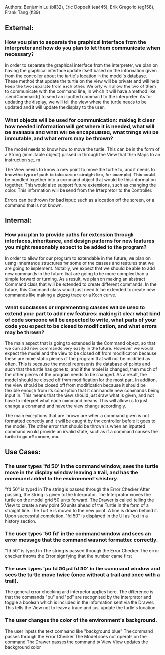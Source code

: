 Authors: Benjamin Lu (bll32), Eric Doppelt (ead45), Erik Gregorio (eg158), Frank Tang (ft39)


## External:
### How you plan to separate the graphical interface from the interpreter and how do you plan to let them communicate when necessary?

In order to separate the graphical interface from the interpreter, we plan on having the graphical interface update itself based on the information given from the controller about the turtle's location in the model's database. These method that update the turtle on the view will be private and will help keep the two separate from each other. We only will allow the two of them to communicate with the command line, in which it will have a method like .sendCommand() to send an inputted command to the interpreter. As for updating the display, we will tell the view where the turtle needs to be updated and it will update the display to the user. 

### What objects will be used for communication: making it clear how needed information will get where it is needed, what will be available and what will be encapsulated, what things will be immutable, and what errors may be thrown?

The model needs to know how to move the turtle. This can be in the form of a String (immutable object) passed in through the View that then Maps to an instruction set.
m

The View needs to know a new point to move the turtle to, and it needs to knowthe type of path to take (arc or straight line, for example). This could be bundled together into a command object that would tie this information together. This would also support future extensions, such as changing the color. This information will be send from the Interpretor to the Controller.

Errors can be thrown for bad input: such as a location off the screen, or a command that is not known.



## Internal:
### How you plan to provide paths for extension through interfaces, inheritance, and design patterns for new features you might reasonably expect to be added to the program?

In order to allow for our program to extendable in the future, we plan on using inheritance structures for some of the classes and features that we are going to implement. Notably, we expect that we should be able to add new commands in the future that are going to be more complex than a simple forward or turning. As a result, we plan on making an abstract Command class that will be extended to create different commands. In the future, this Command class would just need to be extended to create new commands like making a zigzag trace or a Koch curve. 


### What subclasses or implementing classes will be used to extend your part to add new features: making it clear what kind of code someone will be expected to write, what parts of your code you expect to be closed to modification, and what errors may be thrown?

The main aspect that is going to extended is the Command object, so that we can add new commands very easily in the future. However, we would expect the model and the view to be closed off from modification because these are more static pieces of the program that will not be modified as often. This is because the model represents the database of points and such that the turtle has gone to, and if the model is changed, then much of the other pieces of the program needs to be changed. As a result, the model should be closed off from modification for the most part. In additon, the view should be closed off from modification because it should be flexible enough from its conception that it can handle new commands being input in. This means that the view should just draw what is given, and not have to interpret what each command means. This will allow us to just change a command and have the view change accordingly.

The main exceptions that are thrown are when a command given is not formatted correctly and it will be caught by the controller before it goes to the model. The other error that should be thrown is when an inputted command would provide an invalid state, such as if a command causes the turtle to go off screen, etc.

## Use Cases:

### The user types 'fd 50' in the command window, sees the turtle move in the display window leaving a trail, and has the command added to the environment's history.

"fd 50" is typed in
The string is passed through the Error Checker
After passing, the String is given to the Interprator.
The Interprator moves the turtle on the model grid 50 units forward.
The Drawer is called, telling the View to create a new point 50 units ahead of the Turtle in the form of a straight line.
The Turtle is moved to the new point.
A line is drawn behind it.
Upon successful completion, "fd 50" is displayed in the UI as Text in a history section.

### The user types '50 fd' in the command window and sees an error message that the command was not formatted correctly.

"fd 50" is typed in
The string is passed through the Error Checker
The error checker throws the Error signifying that the number came first

### The user types 'pu fd 50 pd fd 50' in the command window and sees the turtle move twice (once without a trail and once with a trail).

The general error checking and interpetor applies here. The difference is that the commands "pu" and "pd" are recognized by the interprator and toggle a boolean which is included in the information sent via the Drawer. This tells the View not to leave a trace and just update the turtle's location.

### The user changes the color of the environment's background.
The user inputs the text command like "background blue"
The command passes through the Error Checker
The Model does not operate on the command
The Drawer passes the command to View
View updates the background color